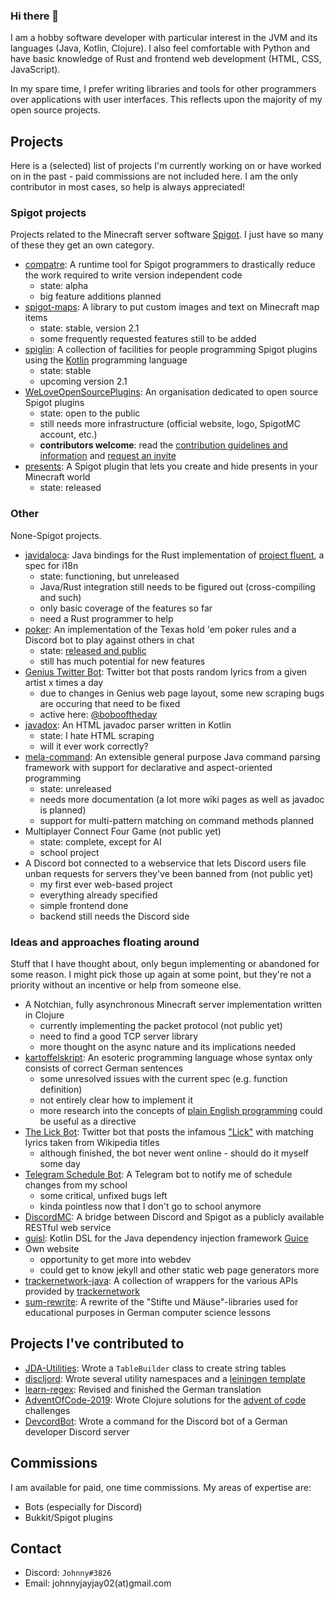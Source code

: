 ### Hi there 👋

I am a hobby software developer with particular interest in the JVM and its languages (Java, Kotlin, Clojure). I also feel comfortable with Python and have basic knowledge of Rust and frontend web development (HTML, CSS, JavaScript).

In my spare time, I prefer writing libraries and tools for other programmers over applications with user interfaces. This reflects upon the majority of my open source projects.

## Projects

Here is a (selected) list of projects I'm currently working on or have worked on in the past - paid commissions are not included here. I am the only contributor in most cases, so help is always appreciated!

### Spigot projects

Projects related to the Minecraft server software [Spigot](https://spigotmc.org). I just have so many of these they get an own category.

- [compatre](https://github.com/JohnnyJayJay/compatre): A runtime tool for Spigot programmers to drastically reduce the work required to write version independent code
  - state: alpha
  - big feature additions planned
- [spigot-maps](https://github.com/JohnnyJayJay/spigot-maps): A library to put custom images and text on Minecraft map items
  - state: stable, version 2.1
  - some frequently requested features still to be added
- [spiglin](https://github.com/JohnnyJayJay/spiglin): A collection of facilities for people programming Spigot plugins using the [Kotlin](https://kotlinlang.org) programming language
  - state: stable
  - upcoming version 2.1
- [WeLoveOpenSourcePlugins](https://github.wlosp.org): An organisation dedicated to open source Spigot plugins
  - state: open to the public
  - still needs more infrastructure (official website, logo, SpigotMC account, etc.)
  - **contributors welcome**: read the [contribution guidelines and information](https://github.wlosp.org/contribute) and [request an invite](https://join.wlosp.org)
- [presents](https://github.wlosp.org/presents): A Spigot plugin that lets you create and hide presents in your Minecraft world
  - state: released
  
### Other

None-Spigot projects. 

- [javidaloca](https://github.com/JohnnyJayJay/javidaloca): Java bindings for the Rust implementation of [project fluent](https://projectfluent.org), a spec for i18n
  - state: functioning, but unreleased
  - Java/Rust integration still needs to be figured out (cross-compiling and such)
  - only basic coverage of the features so far
  - need a Rust programmer to help
- [poker](https://github.com/JohnnyJayJay/poker): An implementation of the Texas hold 'em poker rules and a Discord bot to play against others in chat
  - state: [released and public](https://top.gg/bot/46179194277933876)
  - still has much potential for new features
- [Genius Twitter Bot](https://github.com/JohnnyJayJay/genius-twitter-bot): Twitter bot that posts random lyrics from a given artist x times a day
  - due to changes in Genius web page layout, some new scraping bugs are occuring that need to be fixed
  - active here: [@bobooftheday](https://twitter.com/bobooftheday)
- [javadox](https://github.com/JohnnyJayJay/javadox): An HTML javadoc parser written in Kotlin
  - state: I hate HTML scraping
  - will it ever work correctly?
- [mela-command](https://github.com/mela-org/mela-command): An extensible general purpose Java command parsing framework with support for declarative and aspect-oriented programming
  - state: unreleased
  - needs more documentation (a lot more wiki pages as well as javadoc is planned)
  - support for multi-pattern matching on command methods planned
- Multiplayer Connect Four Game (not public yet)
  - state: complete, except for AI
  - school project
- A Discord bot connected to a webservice that lets Discord users file unban requests for servers they've been banned from (not public yet)
  - my first ever web-based project
  - everything already specified
  - simple frontend done
  - backend still needs the Discord side


### Ideas and approaches floating around

Stuff that I have thought about, only begun implementing or abandoned for some reason. I might pick those up again at some point, but they're not a priority without an incentive or help from someone else.

- A Notchian, fully asynchronous Minecraft server implementation written in Clojure
  - currently implementing the packet protocol (not public yet)
  - need to find a good TCP server library
  - more thought on the async nature and its implications needed
- [kartoffelskript](https://github.com/JohnnyJayJay/kartoffelskript): An esoteric programming language whose syntax only consists of correct German sentences
  - some unresolved issues with the current spec (e.g. function definition)
  - not entirely clear how to implement it
  - more research into the concepts of [plain English programming](https://osmosianplainenglishprogramming.blog/) could be useful as a directive
- [The Lick Bot](https://github.com/ashbash1987/lick_wikipedia_bot): Twitter bot that posts the infamous ["Lick"](https://www.youtube.com/watch?v=krDxhnaKD7Q) with matching  lyrics taken from Wikipedia titles
  - although finished, the bot never went online - should do it myself some day
- [Telegram Schedule Bot](https://github.com/JohnnyJayJay/telegram-schedule-bot): A Telegram bot to notify me of schedule changes from my school
  - some critical, unfixed bugs left
  - kinda pointless now that I don't go to school anymore
- [DiscordMC](https://github.com/JohnnyJayJay/discordmc): A bridge between Discord and Spigot as a publicly available RESTful web service
- [guisl](https://github.com/JohnnyJayJay/guisl): Kotlin DSL for the Java dependency injection framework [Guice](https://github.com/google/guice)
- Own website 
  - opportunity to get more into webdev
  - could get to know jekyll and other static web page generators more
- [trackernetwork-java](https://github.com/JohnnyJayJay/trackernetwork-java): A collection of wrappers for the various APIs provided by [trackernetwork](https://tracker.gg)
- [sum-rewrite](https://github.com/JohnnyJayJay/sum-rewrite): A rewrite of the "Stifte und Mäuse"-libraries used for educational purposes in German computer science lessons

## Projects I've contributed to 

- [JDA-Utilities](https://github.com/JDA-Applications/JDA-Utilities): Wrote a `TableBuilder` class to create string tables
- [discljord](https://github.com/IGJoshua/discljord): Wrote several utility namespaces and a [leiningen template](https://github.com/JohnnyJayJay/discljord-template)
- [learn-regex](https://github.com/ziishaned/learn-regex): Revised and finished the German translation
- [AdventOfCode-2019](https://github.com/jkoenig134/AdventOfCode-2019): Wrote Clojure solutions for the [advent of code](https://adventofcode.com/) challenges
- [DevcordBot](https://github.com/devcordde/DevcordBot): Wrote a command for the Discord bot of a German developer Discord server

## Commissions

I am available for paid, one time commissions. My areas of expertise are:

- Bots (especially for Discord)
- Bukkit/Spigot plugins

## Contact

- Discord: `Johnny#3826`
- Email: johnnyjayjay02(at)gmail.com

<!--
**JohnnyJayJay/JohnnyJayJay** is a ✨ _special_ ✨ repository because its `README.md` (this file) appears on your GitHub profile.

Here are some ideas to get you started:

- 🔭 I’m currently working on ...
- 🌱 I’m currently learning ...
- 👯 I’m looking to collaborate on ...
- 🤔 I’m looking for help with ...
- 💬 Ask me about ...
- 📫 How to reach me: ...
- 😄 Pronouns: ...
- ⚡ Fun fact: ...
-->
